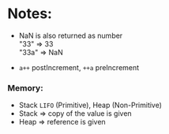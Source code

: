 # Notes:

- NaN is also returned as number 
<br>"33" => 33
<br>"33a" => NaN

- `a++` postIncrement, `++a` preIncrement

### Memory:
- Stack `LIFO` (Primitive), Heap (Non-Primitive)
- Stack => copy of the value is given
- Heap => reference is given